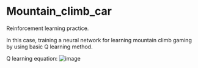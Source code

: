 # Mountain_climb_car
Reinforcement learning practice.

In this case, training a neural network for learning mountain climb gaming by using basic Q learning method.

Q learning equation:
![image](https://github.com/user-attachments/assets/522ee175-ff43-43cf-9ac7-37af68e0611c)


